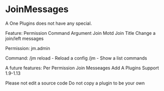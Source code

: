 # JoinMessages
A One Plugins does not have any special.

Feature:
Permission
Command Argument
Join Motd
Join Title
Change a join/left messages


Permission:
jm.admin

Command:
/jm reload - Reload a config
/jm - Show a list commands

A future features:
Per Permission Join Messeages
Add A Plugins Support 1.9-1.13

Please not edit a source code
Do not copy a plugin to be your own
